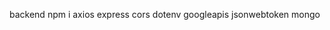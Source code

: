 <!-- npm create vite@latest frontend -- --template react -->
<!-- npm i @react-oauth/google axios react-router-dom -->

backend 
npm i axios express cors dotenv googleapis jsonwebtoken mongo
